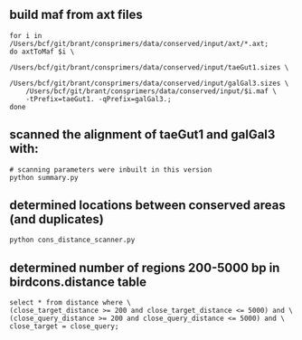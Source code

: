 ## build maf from axt files

    for i in /Users/bcf/git/brant/consprimers/data/conserved/input/axt/*.axt; 
    do axtToMaf $i \
        /Users/bcf/git/brant/consprimers/data/conserved/input/taeGut1.sizes \
        /Users/bcf/git/brant/consprimers/data/conserved/input/galGal3.sizes \
        /Users/bcf/git/brant/consprimers/data/conserved/input/$i.maf \
        -tPrefix=taeGut1. -qPrefix=galGal3.;
    done

## scanned the alignment of taeGut1 and galGal3 with:
    
    # scanning parameters were inbuilt in this version
    python summary.py

## determined locations between conserved areas (and duplicates)
    
    python cons_distance_scanner.py

## determined number of regions 200-5000 bp in birdcons.distance table

    select * from distance where \
    (close_target_distance >= 200 and close_target_distance <= 5000) and \
    (close_query_distance >= 200 and close_query_distance <= 5000) and \
    close_target = close_query;